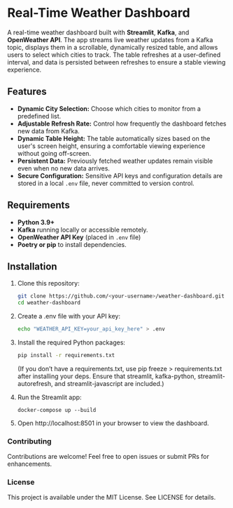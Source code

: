 # Real-Time Weather Dashboard

A real-time weather dashboard built with **Streamlit**, **Kafka**, and **OpenWeather API**. The app streams live weather updates from a Kafka topic, displays them in a scrollable, dynamically resized table, and allows users to select which cities to track. The table refreshes at a user-defined interval, and data is persisted between refreshes to ensure a stable viewing experience.

## Features

- **Dynamic City Selection:** Choose which cities to monitor from a predefined list.
- **Adjustable Refresh Rate:** Control how frequently the dashboard fetches new data from Kafka.
- **Dynamic Table Height:** The table automatically sizes based on the user's screen height, ensuring a comfortable viewing experience without going off-screen.
- **Persistent Data:** Previously fetched weather updates remain visible even when no new data arrives.
- **Secure Configuration:** Sensitive API keys and configuration details are stored in a local `.env` file, never committed to version control.

## Requirements

- **Python 3.9+**
- **Kafka** running locally or accessible remotely.
- **OpenWeather API Key** (placed in `.env` file)
- **Poetry or pip** to install dependencies.

## Installation

1. Clone this repository:
   ```bash
   git clone https://github.com/<your-username>/weather-dashboard.git
   cd weather-dashboard 
   ```
   
2. Create a .env file with your API key:
    ```bash 
    echo "WEATHER_API_KEY=your_api_key_here" > .env
    ```
3.	Install the required Python packages:
    ```bash 
    pip install -r requirements.txt
    ```
    (If you don’t have a requirements.txt, use pip freeze > requirements.txt after installing your deps. Ensure that streamlit, kafka-python, streamlit-autorefresh, and streamlit-javascript are included.)

4. 	Run the Streamlit app:
     ``` 
    docker-compose up --build
    ```
5. Open http://localhost:8501 in your browser to view the dashboard.

### Contributing

Contributions are welcome! Feel free to open issues or submit PRs for enhancements.

### License

This project is available under the MIT License. See LICENSE for details.